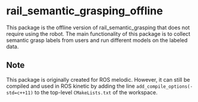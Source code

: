# rail_semantic_grasping_offline

This package is the offline version of rail_semantic_grasping that does not require using the robot. The main 
functionality of this package is to collect semantic grasp labels from users and run different models on the labeled
data. 

## Note
This package is originally created for ROS melodic. However, it can still be compiled and used in ROS kinetic by adding
the line `add_compile_options(-std=c++11)` to the top-level `CMakeLists.txt` of the workspace.